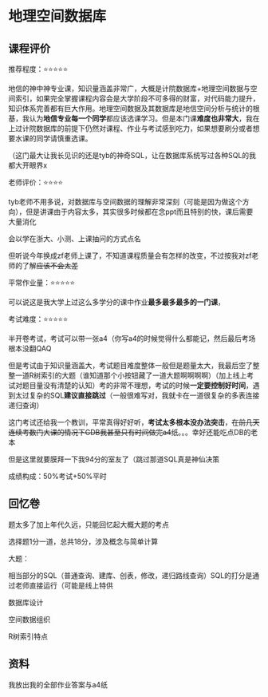 # 地理空间数据库

## 课程评价

推荐程度：⭐⭐⭐⭐⭐

地信的神中神专业课，知识量涵盖非常广，大概是计院数据库+地理空间数据与空间索引，如果完全掌握课程内容会是大学阶段不可多得的财富，对代码能力提升，知识体系完善都有巨大作用。地理空间数据及其数据库是地信空间分析与统计的根基，我认为**地信专业每一个同学**都应该选课学习。但是本门课**难度也非常大**，我在上过计院数据库的前提下仍然对课程、作业与考试感到吃力，如果想要刷分或者想要水课的同学请慎重选课。

（这门最大让我长见识的还是tyb的神奇SQL，让在数据库系统写过各种SQL的我都大开眼界x

老师评价：⭐⭐⭐⭐

tyb老师不用多说，对数据库与空间数据的理解非常深刻（可能是因为做这个方向），但是讲课由于内容太多，其实很多时候都在念ppt而且特别的快，课后需要大量消化

会以学在浙大、小测、上课抽问的方式点名

但听说今年换成zf老师上课了，不知道课程质量会有怎样的改变，不过按我对zf老师的了解~~应该不会太差~~

平常作业量：⭐⭐⭐⭐⭐

可以说这是我大学上过这么多学分的课中作业**最多最多最多的一门课**，

考试难度：⭐⭐⭐⭐⭐

半开卷考试，考试可以带一张a4（你写a4的时候觉得什么都能记，然后最后考场根本没翻QAQ

但是考试由于知识量涵盖大，考试题目难度整体一般但是题量太大，我最后空了整整一道R树索引的大题（谁知道那个小按钮藏了一道大题啊啊啊啊）（加上线上考试对题目量没有清楚的认知）考的非常不理想，考试的时候**一定要控制好时间**，遇到太过复杂的SQL**建议直接跳过**（一般很难写对，我就卡在一道很复杂的多表连接递归查询）

这门考试还给我一个教训，平常真得好好听，**考试太多根本没办法突击**，~~在前几天连续考数门大课的情况下GDB我甚至只有时间做完a4~~纸。。。幸好还能吃点DB的老本

但是这里就要膜拜一下我94分的室友了（跳过那道SQL真是神仙决策



成绩构成：50%考试+50%平时

## 回忆卷

题太多了加上年代久远，只能回忆起大概大题的考点

选择题1分一道，总共18分，涉及概念与简单计算

大题：

相当部分的SQL（普通查询、建库、创表，修改，递归路线查询）SQL的打分是通过老师直接运行（可能是线上特供

数据库设计

空间数据组织

R树索引特点

## 资料

我放出我的全部作业答案与a4纸